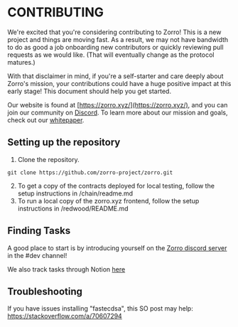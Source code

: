 # CONTRIBUTING

We're excited that you're considering contributing to Zorro! This is a new project and things are moving fast. As a result, we may not have bandwidth to do as good a job onboarding new contributors or quickly reviewing pull requests as we would like. (That will eventually change as the protocol matures.)

With that disclaimer in mind, if you're a self-starter and care deeply about Zorro's mission, your contributions could have a huge positive impact at this early stage! This document should help you get started.

Our website is found at [https://zorro.xyz/](https://zorro.xyz/), and you can join our community on [Discord](https://discord.gg/Caj283PtN4). To learn more about our mission and goals, check out our [whitepaper](https://hackmd.io/@zorro-project/zorro-whitepaper).

## Setting up the repository

1. Clone the repository.

```
git clone https://github.com/zorro-project/zorro.git
```

2. To get a copy of the contracts deployed for local testing, follow the setup instructions in /chain/readme.md
3. To run a local copy of the zorro.xyz frontend, follow the setup instructions in /redwood/README.md

## Finding Tasks

A good place to start is by introducing yourself on the [Zorro discord server](https://discord.gg/tMkRJPRpyY) in the #dev channel!

We also track tasks through Notion [here](https://www.notion.so/28e2b02ecf064dfe9162db3360ec6643)

## Troubleshooting

If you have issues installing "fastecdsa", this SO post may help: https://stackoverflow.com/a/70607294
